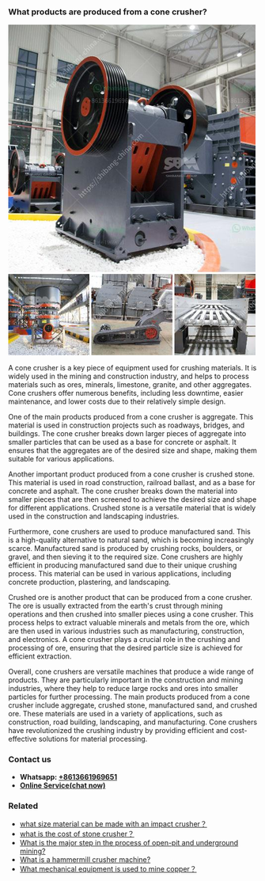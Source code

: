 <h3>What products are produced from a cone crusher?</h3><img src='1701744868.jpg' alt=''><p>A cone crusher is a key piece of equipment used for crushing materials. It is widely used in the mining and construction industry, and helps to process materials such as ores, minerals, limestone, granite, and other aggregates. Cone crushers offer numerous benefits, including less downtime, easier maintenance, and lower costs due to their relatively simple design.</p><p>One of the main products produced from a cone crusher is aggregate. This material is used in construction projects such as roadways, bridges, and buildings. The cone crusher breaks down larger pieces of aggregate into smaller particles that can be used as a base for concrete or asphalt. It ensures that the aggregates are of the desired size and shape, making them suitable for various applications.</p><p>Another important product produced from a cone crusher is crushed stone. This material is used in road construction, railroad ballast, and as a base for concrete and asphalt. The cone crusher breaks down the material into smaller pieces that are then screened to achieve the desired size and shape for different applications. Crushed stone is a versatile material that is widely used in the construction and landscaping industries.</p><p>Furthermore, cone crushers are used to produce manufactured sand. This is a high-quality alternative to natural sand, which is becoming increasingly scarce. Manufactured sand is produced by crushing rocks, boulders, or gravel, and then sieving it to the required size. Cone crushers are highly efficient in producing manufactured sand due to their unique crushing process. This material can be used in various applications, including concrete production, plastering, and landscaping.</p><p>Crushed ore is another product that can be produced from a cone crusher. The ore is usually extracted from the earth's crust through mining operations and then crushed into smaller pieces using a cone crusher. This process helps to extract valuable minerals and metals from the ore, which are then used in various industries such as manufacturing, construction, and electronics. A cone crusher plays a crucial role in the crushing and processing of ore, ensuring that the desired particle size is achieved for efficient extraction.</p><p>Overall, cone crushers are versatile machines that produce a wide range of products. They are particularly important in the construction and mining industries, where they help to reduce large rocks and ores into smaller particles for further processing. The main products produced from a cone crusher include aggregate, crushed stone, manufactured sand, and crushed ore. These materials are used in a variety of applications, such as construction, road building, landscaping, and manufacturing. Cone crushers have revolutionized the crushing industry by providing efficient and cost-effective solutions for material processing.</p><h3>Contact us</h3><ul><li><strong>Whatsapp:&nbsp;<a href="https://wa.me/8613661969651">+8613661969651</a></strong></li><li><a href="https://swt.shibang-china.com/?git&amp;zhl&amp;What products are produced from a cone crusher"><strong>Online Service(chat now)</strong></a></li></ul><h3>Related</h3><ul><li><a href='what size material can be made with an impact crusher？.md'>what size material can be made with an impact crusher？</a></li><li><a href='what is the cost of stone crusher？.md'>what is the cost of stone crusher？</a></li><li><a href='What is the major step in the process of openpit and underground mining.md'>What is the major step in the process of open-pit and underground mining?</a></li><li><a href='What is a hammermill crusher machine.md'>What is a hammermill crusher machine?</a></li><li><a href='What mechanical equipment is used to mine copper？.md'>What mechanical equipment is used to mine copper？</a></li></ul>
